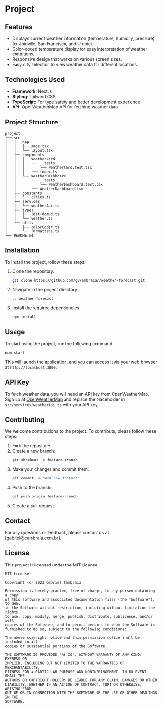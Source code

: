 # Project

## Features

- Displays current weather information (temperature, humidity, pressure) for Joinville, San Francisco, and Urubici.
- Color-coded temperature display for easy interpretation of weather conditions.
- Responsive design that works on various screen sizes.
- Easy city selection to view weather data for different locations.

## Technologies Used

- **Framework**: Next.js
- **Styling**: Tailwind CSS
- **TypeScript**: For type safety and better development experience
- **API**: OpenWeatherMap API for fetching weather data

## Project Structure

```
project
├── src
│   ├── app
│   │   ├── page.tsx
│   │   └── layout.tsx
│   ├── components
│   │   ├── WeatherCard
│   │   │   ├── __tests__
│   │   │   │   └── WeatherCard.test.tsx
│   │   │   └── index.ts
│   │   └── WeatherDashboard
│   │       ├── __tests__
│   │       │   └── WeatherDashboard.test.tsx
│   │       └── WeatherDashboard.tsx
│   ├── constants
│   │   └── cities.ts
│   ├── services
│   │   └── weatherApi.ts
│   ├── types
│   │   ├── jest-dom.d.ts
│   │   └── weather.ts
│   └── utils
│       ├── colorCoder.ts
│       └── formatters.ts
└── README.md
```

## Installation

To install the project, follow these steps:

1. Clone the repository:
   ```bash
   git clone https://github.com/gvcambraia//weather-forecast.git
   ```
2. Navigate to the project directory:
   ```bash
   cd weather-forecast
   ```
3. Install the required dependencies:
   ```bash
   npm install
   ```

## Usage

To start using the project, run the following command:

```bash
npm start
```

This will launch the application, and you can access it via your web browser at `http://localhost:3000`.

## API Key

To fetch weather data, you will need an API key from OpenWeatherMap. Sign up at [OpenWeatherMap](https://openweathermap.org/) and replace the placeholder in `src/services/weatherApi.ts` with your API key.

## Contributing

We welcome contributions to the project. To contribute, please follow these steps:

1. Fork the repository.
2. Create a new branch:
   ```bash
   git checkout -b feature-branch
   ```
3. Make your changes and commit them:
   ```bash
   git commit -m "Add new feature"
   ```
4. Push to the branch:
   ```bash
   git push origin feature-branch
   ```
5. Create a pull request.

## Contact

For any questions or feedback, please contact us at [gabriel@cambraia.com.br].

## License

This project is licensed under the MIT License.

```
MIT License

Copyright (c) 2023 Gabriel Cambraia

Permission is hereby granted, free of charge, to any person obtaining a copy
of this software and associated documentation files (the "Software"), to deal
in the Software without restriction, including without limitation the rights
to use, copy, modify, merge, publish, distribute, sublicense, and/or sell
copies of the Software, and to permit persons to whom the Software is
furnished to do so, subject to the following conditions:

The above copyright notice and this permission notice shall be included in all
copies or substantial portions of the Software.

THE SOFTWARE IS PROVIDED "AS IS", WITHOUT WARRANTY OF ANY KIND, EXPRESS OR
IMPLIED, INCLUDING BUT NOT LIMITED TO THE WARRANTIES OF MERCHANTABILITY,
FITNESS FOR A PARTICULAR PURPOSE AND NONINFRINGEMENT. IN NO EVENT SHALL THE
AUTHORS OR COPYRIGHT HOLDERS BE LIABLE FOR ANY CLAIM, DAMAGES OR OTHER
LIABILITY, WHETHER IN AN ACTION OF CONTRACT, TORT OR OTHERWISE, ARISING FROM,
OUT OF OR IN CONNECTION WITH THE SOFTWARE OR THE USE OR OTHER DEALINGS IN THE
SOFTWARE.
```
